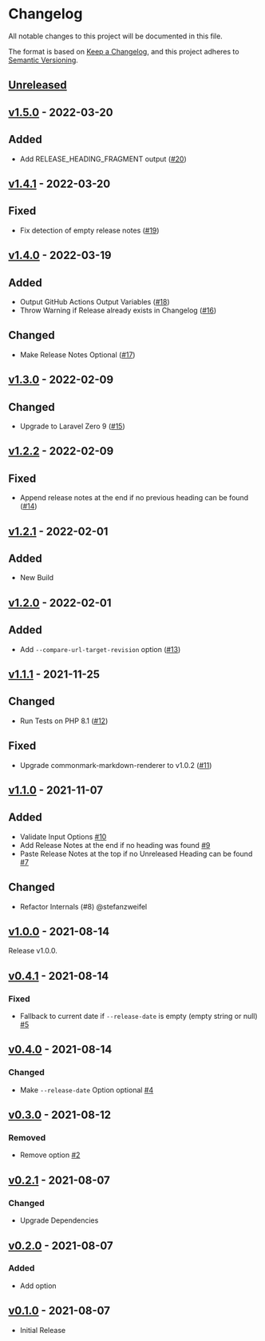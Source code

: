 # Changelog

All notable changes to this project will be documented in this file.

The format is based on [Keep a Changelog](https://keepachangelog.com/en/1.0.0/),
and this project adheres to [Semantic Versioning](https://semver.org/spec/v2.0.0.html).

## [Unreleased](https://github.com/stefanzweifel/php-changelog-updater/compare/v1.5.0...HEAD)

<!-- New Release notes will be placed here automatically -->
## [v1.5.0](https://github.com/stefanzweifel/php-changelog-updater/compare/v1.4.1...v1.5.0) - 2022-03-20

## Added

- Add RELEASE_HEADING_FRAGMENT output ([#20](https://github.com/stefanzweifel/php-changelog-updater/pull/20))

## [v1.4.1](https://github.com/stefanzweifel/php-changelog-updater/compare/v1.4.0...v1.4.1) - 2022-03-20

## Fixed

- Fix detection of empty release notes ([#19](https://github.com/stefanzweifel/php-changelog-updater/pull/19))

## [v1.4.0](https://github.com/stefanzweifel/php-changelog-updater/compare/v1.3.0...v1.4.0) - 2022-03-19

## Added

- Output GitHub Actions Output Variables ([#18](https://github.com/stefanzweifel/php-changelog-updater/pull/18))
- Throw Warning if Release already exists in Changelog ([#16](https://github.com/stefanzweifel/php-changelog-updater/pull/16))

## Changed

- Make Release Notes Optional ([#17](https://github.com/stefanzweifel/php-changelog-updater/pull/17))

## [v1.3.0](https://github.com/stefanzweifel/php-changelog-updater/compare/v1.2.2...v1.3.0) - 2022-02-09

## Changed

- Upgrade to Laravel Zero 9 ([#15](https://github.com/stefanzweifel/php-changelog-updater/pull/15))

## [v1.2.2](https://github.com/stefanzweifel/php-changelog-updater/compare/v1.2.1...v1.2.2) - 2022-02-09

## Fixed

- Append release notes at the end if no previous heading can be found ([#14](https://github.com/stefanzweifel/php-changelog-updater/pull/14))

## [v1.2.1](https://github.com/stefanzweifel/php-changelog-updater/compare/v1.2.0...v1.2.1) - 2022-02-01

## Added

- New Build

## [v1.2.0](https://github.com/stefanzweifel/php-changelog-updater/compare/v1.1.1...v1.2.0) - 2022-02-01

## Added

- Add `--compare-url-target-revision` option ([#13](https://github.com/stefanzweifel/php-changelog-updater/pull/13))

## [v1.1.1](https://github.com/stefanzweifel/php-changelog-updater/compare/v1.1.0...v1.1.1) - 2021-11-25

## Changed

- Run Tests on PHP 8.1 ([#12](https://github.com/stefanzweifel/php-changelog-updater/pull/12))

## Fixed

- Upgrade commonmark-markdown-renderer to v1.0.2 ([#11](https://github.com/stefanzweifel/php-changelog-updater/pull/11))

## [v1.1.0](https://github.com/stefanzweifel/php-changelog-updater/compare/v1.0.0...v1.1.0) - 2021-11-07

## Added

- Validate Input Options [#10](https://github.com/stefanzweifel/php-changelog-updater/pull/10)
- Add Release Notes at the end if no heading was found [#9](https://github.com/stefanzweifel/php-changelog-updater/pull/9)
- Paste Release Notes at the top if no Unreleased Heading can be found [#7](https://github.com/stefanzweifel/php-changelog-updater/pull/7)

## Changed

- Refactor Internals (#8) @stefanzweifel

## [v1.0.0](https://github.com/stefanzweifel/php-changelog-updater/compare/v0.4.1...v1.0.0) - 2021-08-14

Release v1.0.0.

## [v0.4.1](https://github.com/stefanzweifel/php-changelog-updater/compare/v0.4.0...v0.4.1) - 2021-08-14

### Fixed

- Fallback to current date if `--release-date` is empty (empty string or null) [#5](https://github.com/stefanzweifel/php-changelog-updater/pull/5)

## [v0.4.0](https://github.com/stefanzweifel/php-changelog-updater/compare/v0.3.0...v0.4.0) - 2021-08-14

### Changed

- Make `--release-date` Option optional [#4](https://github.com/stefanzweifel/php-changelog-updater/pull/4)

## [v0.3.0](https://github.com/stefanzweifel/php-changelog-updater/compare/v0.2.1...v0.3.0) - 2021-08-12

### Removed

- Remove  option [#2](https://github.com/stefanzweifel/php-changelog-updater/pull/2)

## [v0.2.1](https://github.com/stefanzweifel/php-changelog-updater/compare/v0.2.0...v0.2.1) - 2021-08-07

### Changed

- Upgrade Dependencies

## [v0.2.0](https://github.com/stefanzweifel/php-changelog-updater/compare/v0.1.0...v0.2.0) - 2021-08-07

### Added

- Add  option

## [v0.1.0](https://github.com/stefanzweifel/php-changelog-updater/releases/tag/v0.1.0) - 2021-08-07

- Initial Release
